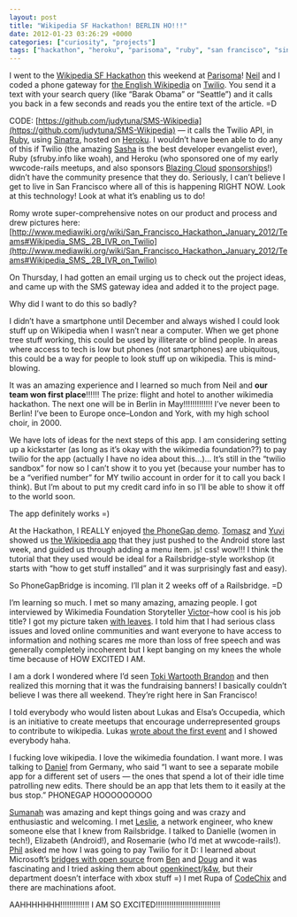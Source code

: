 ```yaml
---
layout: post
title: "Wikipedia SF Hackathon! BERLIN HO!!!"
date: 2012-01-23 03:26:29 +0000
categories: ["curiosity", "projects"]
tags: ["hackathon", "heroku", "parisoma", "ruby", "san francisco", "sinatra", "twilio", "wikimedia foundation", "wikipedia"]
---
```


I went to the [Wikipedia SF Hackathon](http://www.mediawiki.org/wiki/San_Francisco_Hackathon_January_2012) this weekend at [Parisoma](http://www.parisoma.com/)! [Neil](http://brevity.org) and I coded a phone gateway for [the English Wikipedia](http://en.wikipedia.org/) on [Twilio](http://www.twilio.com). You send it a text with your search query (like “Barak Obama” or “Seattle”) and it calls you back in a few seconds and reads you the entire text of the article. =D

CODE: [https://github.com/judytuna/SMS-Wikipedia](https://github.com/judytuna/SMS-Wikipedia) — it calls the Twilio API, in [Ruby](http://www.ruby-lang.org/en/), using [Sinatra](http://www.sinatrarb.com/), hosted on [Heroku](http://www.heroku.com). I wouldn’t have been able to do any of this if Twilio (the amazing [Sasha](http://www.meetup.com/Women-Who-Code-SF) is the best developer evangelist ever), Ruby (sfruby.info like woah), and Heroku (who sponsored one of my early wwcode-rails meetups, and also sponsors [Blazing Cloud](http://blazingcloud.net) [sponsorships](http://blazingcloud.net/training/)!) didn’t have the community presence that they do. Seriously, I can’t believe I get to live in San Francisco where all of this is happening RIGHT NOW. Look at this technology! Look at what it’s enabling us to do! 

Romy wrote super-comprehensive notes on our product and process and drew pictures here: [http://www.mediawiki.org/wiki/San_Francisco_Hackathon_January_2012/Teams#Wikipedia_SMS_.2B_IVR_on_Twilio](http://www.mediawiki.org/wiki/San_Francisco_Hackathon_January_2012/Teams#Wikipedia_SMS_.2B_IVR_on_Twilio)

On Thursday, I had gotten an email urging us to check out the project ideas, and came up with the SMS gateway idea and added it to the project page. 

Why did I want to do this so badly? 

I didn’t have a smartphone until December and always wished I could look stuff up on Wikipedia when I wasn’t near a computer.
When we get phone tree stuff working, this could be used by illiterate or blind people.
In areas where access to tech is low but phones (not smartphones) are ubiquitous, this could be a way for people to look stuff up on wikipedia. This is mind-blowing.

It was an amazing experience and I learned so much from Neil and **our team won first place**!!!!!! The prize: flight and hotel to another wikimedia hackathon. The next one will be in Berlin in May!!!!!!!!!!!!! I’ve never been to Berlin! I’ve been to Europe once–London and York, with my high school choir, in 2000. 

We have lots of ideas for the next steps of this app. I am considering setting up a kickstarter (as long as it’s okay with the wikimedia foundation??) to pay twilio for the app (actually I have no idea about this…)… It’s still in the “twilio sandbox” for now so I can’t show it to you yet (because your number has to be a “verified number” for MY twilio account in order for it to call you back I think). But I’m about to put my credit card info in so I’ll be able to show it off to the world soon. 

The app definitely works =)

At the Hackathon, I REALLY enjoyed [the PhoneGap demo](http://www.mediawiki.org/wiki/San_Francisco_Hackathon_January_2012/Mobile_tutorial). [Tomasz](http://www.mediawiki.org/wiki/User:Tfinc) and [Yuvi](http://www.mediawiki.org/wiki/User:Yuvipanda) showed us [the Wikipedia app](https://market.android.com/details?id=org.wikipedia) that they just pushed to the Android store last week, and guided us through adding a menu item. js! css! wow!!! I think the tutorial that they used would be ideal for a Railsbridge-style workshop (it starts with “how to get stuff installed” and it was surprisingly fast and easy).

So PhoneGapBridge is incoming. I’ll plan it 2 weeks off of a Railsbridge. =D

I’m learning so much. I met so many amazing, amazing people. I got interviewed by Wikimedia Foundation Storyteller [Victor](http://en.wikipedia.org/wiki/User:Victorgrigas)–how cool is his job title? I got my picture taken [with leaves](https://judytuna.com/2012/01/wikipedia-sf-hackathon/img_9187/). I told him that I had serious class issues and loved online communities and want everyone to have access to information and nothing scares me more than loss of free speech and was generally completely incoherent but I kept banging on my knees the whole time because of HOW EXCITED I AM.

[](https://judytuna.com/2012/01/wikipedia-sf-hackathon/img_9187/)I am a dork
I wondered where I’d seen [Toki Wartooth Brandon](http://www.mediawiki.org/wiki/User:Jorm_(WMF)) and then realized this morning that it was the fundraising banners! I basically couldn’t believe I was there all weekend. They’re right here in San Francisco! 

I told everybody who would listen about Lukas and Elsa’s Occupedia, which is an initiative to create meetups that encourage underrepresented groups to contribute to wikipedia. Lukas [wrote about the first event](http://crashopensource.blogspot.com/2012/01/occupedia-women-contributing-to.html) and I showed everybody haha. 

I fucking love wikipedia. I love the wikimedia foundation. I want more. I was talking to [Daniel](http://www.mediawiki.org/wiki/User:Duesentrieb) from Germany, who said “I want to see a separate mobile app for a different set of users — the ones that spend a lot of their idle time patrolling new edits. There should be an app that lets them to it easily at the bus stop.” PHONEGAP HOOOOOOOOO

[Sumanah](http://www.mediawiki.org/wiki/User:Sumanah) was amazing and kept things going and was crazy and enthusiastic and welcoming. I met [Leslie](http://www.mediawiki.org/wiki/User:LeslieCarr), a network engineer, who knew someone else that I knew from Railsbridge. I talked to Danielle (women in tech!), Elizabeth (Android!), and Rosemarie (who I’d met at wwcode-rails!). [Phil](http://www.mediawiki.org/wiki/User:Pchang) asked me how I was going to pay Twilio for it D: I learned about Microsoft’s [bridges with open source](http://www.interoperabilitybridges.com/) from [Ben](http://ben.lobaugh.net/) and [Doug](http://blogs.msdn.com/b/dmahugh/) and it was fascinating and I tried asking them about [openkinect](http://openkinect.org)/[k4w](http://www.microsoft.com/en-us/kinectforwindows/), but their department doesn’t interface with xbox stuff =) I met Rupa of [CodeChix](https://sites.google.com/site/codechix/) and there are machinations afoot. 

AAHHHHHHH!!!!!!!!!!!!! I AM SO EXCITED!!!!!!!!!!!!!!!!!!!!!!!!!!!!!